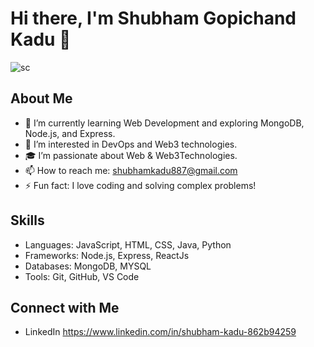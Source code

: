 # Hi there, I'm Shubham Gopichand Kadu 👋

![sc](https://github.com/user-attachments/assets/e9b462ab-9b43-4718-9ac7-b6a293bc8d3e)


## About Me

- 🌱 I’m currently learning Web Development and exploring MongoDB, Node.js, and Express.
- 💼 I’m interested in DevOps and Web3 technologies.
- 🎓 I’m passionate about Web & Web3Technologies.
- 📫 How to reach me: shubhamkadu887@gmail.com
- ⚡ Fun fact: I love coding and solving complex problems!

## Skills

- Languages: JavaScript, HTML, CSS, Java, Python 
- Frameworks: Node.js, Express, ReactJs
- Databases: MongoDB, MYSQL
- Tools: Git, GitHub, VS Code

## Connect with Me

- LinkedIn https://www.linkedin.com/in/shubham-kadu-862b94259

